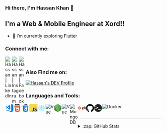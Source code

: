 ### Hi there, I'm Hassan Khan 👋

## I'm a Web & Mobile Engineer at Xord!!

- 🌱 I’m currently exploring Flutter

### Connect with me:

[<img align="left" alt="Hassan | LinkedIn" width="22px" src="https://cdn.jsdelivr.net/npm/simple-icons@v3/icons/linkedin.svg" />][linkedin]
[<img align="left" alt="Hassan | Instagram" width="22px" src="https://cdn.jsdelivr.net/npm/simple-icons@v3/icons/instagram.svg" />][instagram]
[<img align="left" alt="Hassan | Facebook" width="22px" src="https://cdn.jsdelivr.net/npm/simple-icons@v3/icons/facebook.svg" />][facebook]

<br />

### Also Find me on:
<a href="https://dev.to/hassankhan123" target="_blank">
  <img src="https://d2fltix0v2e0sb.cloudfront.net/dev-badge.svg" alt="Hassan's DEV Profile" height="30" width="30">
</a>

### Languages and Tools:

<img align="left" alt="Visual Studio Code" width="26px" src="https://raw.githubusercontent.com/github/explore/80688e429a7d4ef2fca1e82350fe8e3517d3494d/topics/visual-studio-code/visual-studio-code.png" />
<img align="left" alt="HTML5" width="26px" src="https://raw.githubusercontent.com/github/explore/80688e429a7d4ef2fca1e82350fe8e3517d3494d/topics/html/html.png" />
<img align="left" alt="CSS3" width="26px" src="https://raw.githubusercontent.com/github/explore/80688e429a7d4ef2fca1e82350fe8e3517d3494d/topics/css/css.png" />
<img align="left" alt="JavaScript" width="26px" src="https://raw.githubusercontent.com/github/explore/80688e429a7d4ef2fca1e82350fe8e3517d3494d/topics/javascript/javascript.png" />
<img align="left" alt="React" width="26px" src="https://raw.githubusercontent.com/github/explore/80688e429a7d4ef2fca1e82350fe8e3517d3494d/topics/react/react.png" />
<img align="left" alt="Vue" width="26px" src="https://upload.wikimedia.org/wikipedia/commons/thumb/9/95/Vue.js_Logo_2.svg/1184px-Vue.js_Logo_2.svg.png" />
<img align="left" alt="Node.js" width="26px" src="https://raw.githubusercontent.com/github/explore/80688e429a7d4ef2fca1e82350fe8e3517d3494d/topics/nodejs/nodejs.png" />
<img src="https://upload.wikimedia.org/wikipedia/commons/thumb/1/17/GraphQL_Logo.svg/1200px-GraphQL_Logo.svg.png" align="left" alt="Vue" width="26px" />
<img align="left" alt="MongoDB" width="26px" src="https://img.icons8.com/color/452/mongodb.png" />
<img align="left" alt="Git" width="26px" src="https://raw.githubusercontent.com/github/explore/80688e429a7d4ef2fca1e82350fe8e3517d3494d/topics/git/git.png" />
<img align="left" alt="GitHub" width="26px" src="https://raw.githubusercontent.com/github/explore/78df643247d429f6cc873026c0622819ad797942/topics/github/github.png" />
<img align="left" alt="Terminal" width="26px" src="https://raw.githubusercontent.com/github/explore/80688e429a7d4ef2fca1e82350fe8e3517d3494d/topics/terminal/terminal.png" />
<img src="https://miro.medium.com/max/2404/1*JUOITpaBdlrMP9D__-K5Fw.png" align="left" alt="Docker" width="66px" />
<br />
<br />

---

<details>
  <summary>:zap: GitHub Stats</summary>

  <img align="left" alt="Hassan Khan's GitHub Stats" src="https://github-readme-stats.hassankhan123.vercel.app/api?username=HassanKhan123&show_icons=true&hide_border=true" />

</details>

[instagram]: https://www.instagram.com/hassankhan_5/
[linkedin]: https://www.linkedin.com/in/hassan-khan-20365b159/
[facebook]: https://www.facebook.com/M.H.Khan01
